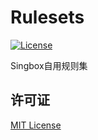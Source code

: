 # Rulesets
[![License](https://img.shields.io/github/license/sixban6/singgen)](https://github.com/sixban6/singgen/blob/main/LICENSE)

Singbox自用规则集
## 许可证
[MIT License](LICENSE)